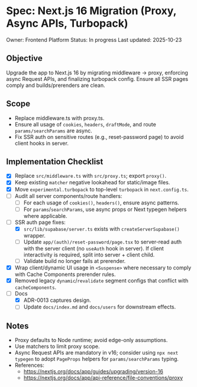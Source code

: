 # Spec: Next.js 16 Migration (Proxy, Async APIs, Turbopack)

Owner: Frontend Platform
Status: In progress
Last updated: 2025-10-23

## Objective

Upgrade the app to Next.js 16 by migrating middleware -> proxy, enforcing async Request APIs, and finalizing turbopack config. Ensure all SSR pages comply and builds/prerenders are clean.

## Scope

- Replace middleware.ts with proxy.ts.
- Ensure all usage of `cookies`, `headers`, `draftMode`, and route `params/searchParams` are async.
- Fix SSR auth on sensitive routes (e.g., reset-password page) to avoid client hooks in server.

## Implementation Checklist

- [x] Replace `src/middleware.ts` with `src/proxy.ts`; export `proxy()`.
- [x] Keep existing `matcher` negative lookahead for static/image files.
- [x] Move `experimental.turbopack` to top-level `turbopack` in `next.config.ts`.
- [ ] Audit all server components/route handlers:
  - [ ] For each usage of `cookies()`, `headers()`, ensure async patterns.
  - [ ] For `params`/`searchParams`, use async props or Next typegen helpers where applicable.
- [ ] SSR auth page fixes:
  - [x] `src/lib/supabase/server.ts` exists with `createServerSupabase()` wrapper.
  - [ ] Update `app/(auth)/reset-password/page.tsx` to server-read auth with the server client (no `useAuth` hook in server). If client interactivity is required, split into server + client child.
  - [ ] Validate build no longer fails at prerender.
- [x] Wrap client/dynamic UI usage in `<Suspense>` where necessary to comply with Cache Components prerender rules.
- [x] Removed legacy `dynamic`/`revalidate` segment configs that conflict with `cacheComponents`.
- [ ] Docs
  - [x] ADR-0013 captures design.
  - [ ] Update `docs/index.md` and `docs/users` for downstream effects.

## Notes

- Proxy defaults to Node runtime; avoid edge-only assumptions.
- Use matchers to limit proxy scope.
- Async Request APIs are mandatory in v16; consider using `npx next typegen` to adopt `PageProps` helpers for `params/searchParams` typing.
- References:
  - <https://nextjs.org/docs/app/guides/upgrading/version-16>
  - <https://nextjs.org/docs/app/api-reference/file-conventions/proxy>
